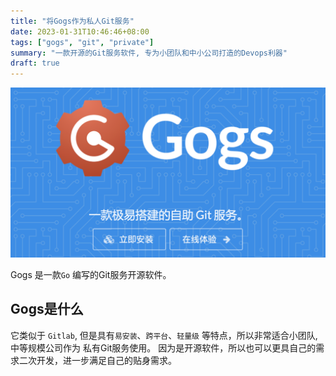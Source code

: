 ```yaml
---
title: "将Gogs作为私人Git服务"
date: 2023-01-31T10:46:46+08:00
tags: ["gogs", "git", "private"]
summary: "一款开源的Git服务软件, 专为小团队和中小公司打造的Devops利器"
draft: true
---
```


[![Gogs](/img/gogs.png)](https://gogs.io)

Gogs 是一款`Go` 编写的Git服务开源软件。

## Gogs是什么

它类似于 `Gitlab`, 但是具有`易安装`、`跨平台`、`轻量级` 等特点，所以非常适合小团队, 中等规模公司作为
私有Git服务使用。 因为是开源软件，所以也可以更具自己的需求二次开发，进一步满足自己的贴身需求。
